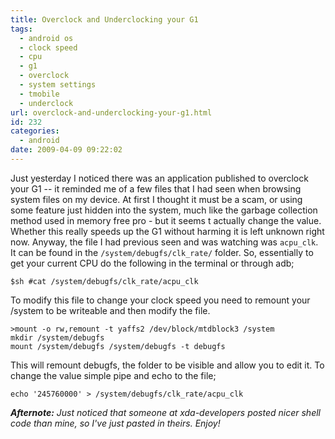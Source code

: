 ```yaml
---
title: Overclock and Underclocking your G1
tags:
  - android os
  - clock speed
  - cpu
  - g1
  - overclock
  - system settings
  - tmobile
  - underclock
url: overclock-and-underclocking-your-g1.html
id: 232
categories:
  - android
date: 2009-04-09 09:22:02
---
```


Just yesterday I noticed there was an application published to overclock your G1 -- it reminded me of a few files that I had seen when browsing system files on my device. At first I thought it must be a scam, or using some feature just hidden into the system, much like the garbage collection method used in memory free pro - but it seems t actually change the value. Whether this really speeds up the G1 without harming it is left unknown right now. Anyway, the file I had previous seen and was watching was `acpu_clk`. It can be found in the `/system/debugfs/clk_rate/` folder. So, essentially to get your current CPU do the following in the terminal or through adb;
```
$sh #cat /system/debugfs/clk_rate/acpu_clk
```
To modify this file to change your clock speed you need to remount your /system to be writeable and then modify the file.
```
>mount -o rw,remount -t yaffs2 /dev/block/mtdblock3 /system
mkdir /system/debugfs
mount /system/debugfs /system/debugfs -t debugfs
```
This will remount debugfs, the folder to be visible and allow you to edit it. To change the value simple pipe and echo to the file;
```
echo '245760000' > /system/debugfs/clk_rate/acpu_clk
```
_**Afternote:** Just noticed that someone at xda-developers posted nicer shell code than mine, so I've just pasted in theirs. Enjoy!_